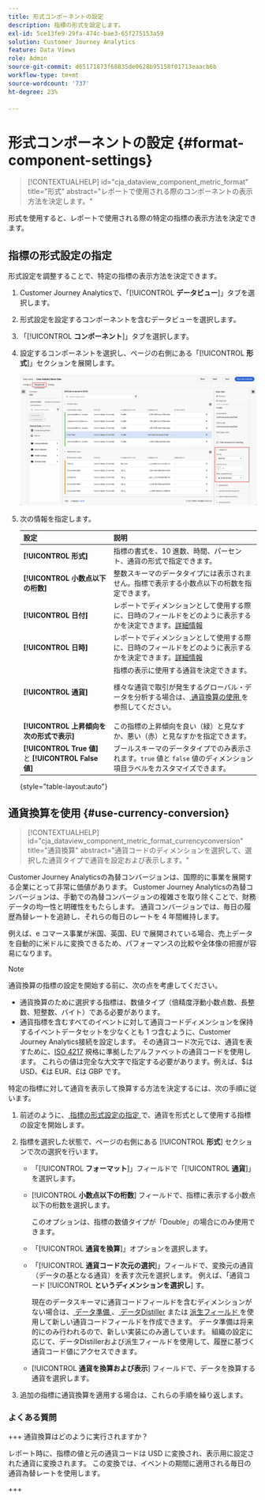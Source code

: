 ```yaml
---
title: 形式コンポーネントの設定
description: 指標の形式を設定します。
exl-id: 5ce13fe9-29fa-474c-bae3-65f275153a59
solution: Customer Journey Analytics
feature: Data Views
role: Admin
source-git-commit: d65171873f68835de0628b95158f01713eaacb6b
workflow-type: tm+mt
source-wordcount: '737'
ht-degree: 23%

---
```


# 形式コンポーネントの設定 {#format-component-settings}

<!-- markdownlint-disable MD034 -->

>[!CONTEXTUALHELP]
>id="cja_dataview_component_metric_format"
>title="形式"
>abstract="レポートで使用される際のコンポーネントの表示方法を決定します。"

<!-- markdownlint-enable MD034 -->


形式を使用すると、レポートで使用される際の特定の指標の表示方法を決定できます。

## 指標の形式設定の指定

形式設定を調整することで、特定の指標の表示方法を決定できます。

1. Customer Journey Analyticsで、「[!UICONTROL **データビュー**]」タブを選択します。

1. 形式設定を設定するコンポーネントを含むデータビューを選択します。

1. 「[!UICONTROL **コンポーネント**]」タブを選択します。

1. 設定するコンポーネントを選択し、ページの右側にある「[!UICONTROL **形式**]」セクションを展開します。

   ![形式設定](../assets/format-settings.png)

1. 次の情報を指定します。

   | 設定 | 説明 |
   | --- | --- |
   | **[!UICONTROL 形式]** | 指標の書式を、10 進数、時間、パーセント、通貨の形式で指定できます。 |
   | **[!UICONTROL 小数点以下の桁数]** | 整数スキーマのデータタイプには表示されません。指標で表示する小数点以下の桁数を指定できます。 |
   | **[!UICONTROL 日付]** | レポートでディメンションとして使用する際に、日時のフィールドをどのように表示するかを決定できます。[詳細情報](../../use-cases/data-views/data-views-usecases.md#date-and-date-time-use-cases) |
   | **[!UICONTROL 日時]** | レポートでディメンションとして使用する際に、日時のフィールドをどのように表示するかを決定できます。[詳細情報](../../use-cases/data-views/data-views-usecases.md#date-and-date-time-use-cases) |
   | **[!UICONTROL 通貨]** | 指標の表示に使用する通貨を決定できます。 <p>様々な通貨で取引が発生するグローバル・データを分析する場合は、[ 通貨換算の使用 ](#use-currency-conversion) を参照してください。</p> |
   | **[!UICONTROL 上昇傾向を次の形式で表示]** | この指標の上昇傾向を良い（緑）と見なすか、悪い（赤）と見なすかを指定できます。 |
   | **[!UICONTROL True 値]** と **[!UICONTROL False 値]** | ブールスキーマのデータタイプでのみ表示されます。`true` 値と `false` 値のディメンション項目ラベルをカスタマイズできます。 |

   {style="table-layout:auto"}

## 通貨換算を使用 {#use-currency-conversion}

<!-- markdownlint-disable MD034 -->

>[!CONTEXTUALHELP]
>id="cja_dataview_component_metric_format_currencyconversion"
>title="通貨換算"
>abstract="通貨コードのディメンションを選択して、選択した通貨タイプで通貨を設定および表示します。"

<!-- markdownlint-enable MD034 -->

Customer Journey Analyticsの為替コンバージョンは、国際的に事業を展開する企業にとって非常に価値があります。 Customer Journey Analyticsの為替コンバージョンは、手動での為替コンバージョンの複雑さを取り除くことで、財務データの均一性と明確性をもたらします。 通貨コンバージョンでは、毎日の履歴為替レートを追跡し、それらの毎日のレートを 4 年間維持します。

例えば、e コマース事業が米国、英国、EU で展開されている場合、売上データを自動的に米ドルに変換できるため、パフォーマンスの比較や全体像の把握が容易になります。

>[!NOTE]
>
>通貨換算の指標の設定を開始する前に、次の点を考慮してください。
>
>* 通貨換算のために選択する指標は、数値タイプ（倍精度浮動小数点数、長整数、短整数、バイト）である必要があります。
>* 通貨指標を含むすべてのイベントに対して通貨コードディメンションを保持するイベントデータセットを少なくとも 1 つ含むように、Customer Journey Analytics接続を設定します。 その通貨コード次元では、通貨を表すために、[ISO 4217](https://www.iso.org/iso-4217-currency-codes.html) 規格に準拠したアルファベットの通貨コードを使用します。 これらの値は完全な大文字で指定する必要があります。例えば、$は USD、€は EUR、£は GBP です。

特定の指標に対して通貨を表示して換算する方法を決定するには、次の手順に従います。

1. 前述のように、[ 指標の形式設定の指定 ](#configure-format-settings-for-a-metric) で、通貨を形式として使用する指標の設定を開始します。

1. 指標を選択した状態で、ページの右側にある [!UICONTROL **形式**] セクションで次の選択を行います。

   * 「[!UICONTROL **フォーマット**]」フィールドで「[!UICONTROL **通貨**]」を選択します。

   * [!UICONTROL **小数点以下の桁数**] フィールドで、指標に表示する小数点以下の桁数を選択します。

     このオプションは、指標の数値タイプが「Double」の場合にのみ使用できます。

   * 「[!UICONTROL **通貨を換算**]」オプションを選択します。

   * 「[!UICONTROL **通貨コード次元の選択**]」フィールドで、変換元の通貨（データの基となる通貨）を表す次元を選択します。 例えば、「通貨コード [!UICONTROL **というディメンションを選択し**] す。

     現在のデータスキーマに通貨コードフィールドを含むディメンションがない場合は、[ データ準備 ](https://experienceleague.adobe.com/docs/experience-platform/data-prep/home.html?lang=ja)、[ データDistiller](https://experienceleague.adobe.com/docs/experience-platform/query/data-distiller/overview.html) または [ 派生フィールド ](/help/data-views/derived-fields/derived-fields.md) を使用して新しい通貨コードフィールドを作成できます。 データ準備は将来的にのみ行われるので、新しい実装にのみ適しています。 組織の設定に応じて、データDistillerおよび派生フィールドを使用して、履歴に基づく通貨コード値にアクセスできます。

   * [!UICONTROL **通貨を換算および表示**] フィールドで、データを換算する通貨を選択します。

1. 追加の指標に通貨換算を適用する場合は、これらの手順を繰り返します。



### よくある質問

+++ 通貨換算はどのように実行されますか？

レポート時に、指標の値と元の通貨コードは USD に変換され、表示用に設定された通貨に変換されます。 この変換では、イベントの期間に適用される毎日の通貨為替レートを使用します。

+++

